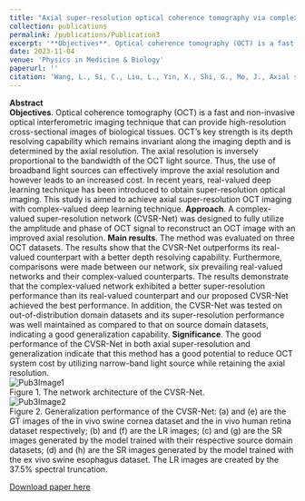 ```yaml
---
title: "Axial super-resolution optical coherence tomography via complex-valued network"
collection: publications
permalink: /publications/Publication3
excerpt: '**Objectives**. Optical coherence tomography (OCT) is a fast and non-invasive optical interferometric imaging technique that can provide high-resolution cross-sectional images of biological tissues. OCT’s key strength is its depth resolving capability which remains invariant along the imaging depth and is determined by the axial resolution. The axial resolution is inversely proportional to the bandwidth of the OCT light source. Thus, the use of broadband light sources can effectively improve the axial resolution and however leads to an increased cost. In recent years, real-valued deep learning technique has been introduced to obtain super-resolution optical imaging. This study is aimed to achieve axial super-resolution OCT imaging with complex-valued deep learning technique. **Approach**. A complex-valued super-resolution network (CVSR-Net) was designed to fully utilize the amplitude and phase of OCT signal to reconstruct an OCT image with an improved axial resolution. **Main results**. The method was evaluated on three OCT datasets. The results show that the CVSR-Net outperforms its real-valued counterpart with a better depth resolving capability. Furthermore, comparisons were made between our network, six prevailing real-valued networks and their complex-valued counterparts. The results demonstrate that the complex-valued network exhibited a better super-resolution performance than its real-valued counterpart and our proposed CVSR-Net achieved the best performance. In addition, the CVSR-Net was tested on out-of-distribution domain datasets and its super-resolution performance was well maintained as compared to that on source domain datasets, indicating a good generalization capability. **Significance**. The good performance of the CVSR-Net in both axial super-resolution and generalization indicate that this method has a good potential to reduce OCT system cost by utilizing narrow-band light source while retaining the axial resolution.'
date: 2023-11-04
venue: 'Physics in Medicine & Biology'
paperurl: ''
citation: 'Wang, L., Si, C., Liu, L., Yin, X., Shi, G., Mo, J., Axial super-resolution optical coherence tomography via complex-valued network. Physics in Medicine & Biology. 2023. https://doi.org/10.1088/1361-6560/ad0997'
---
```


**Abstract**  
**Objectives**. Optical coherence tomography (OCT) is a fast and non-invasive optical interferometric imaging technique that can provide high-resolution cross-sectional images of biological tissues. OCT’s key strength is its depth resolving capability which remains invariant along the imaging depth and is determined by the axial resolution. The axial resolution is inversely proportional to the bandwidth of the OCT light source. Thus, the use of broadband light sources can effectively improve the axial resolution and however leads to an increased cost. In recent years, real-valued deep learning technique has been introduced to obtain super-resolution optical imaging. This study is aimed to achieve axial super-resolution OCT imaging with complex-valued deep learning technique.
**Approach**. A complex-valued super-resolution network (CVSR-Net) was designed to fully utilize the amplitude and phase of OCT signal to reconstruct an OCT image with an improved axial resolution. 
**Main results**. The method was evaluated on three OCT datasets. The results show that the CVSR-Net outperforms its real-valued counterpart with a better depth resolving capability. Furthermore, comparisons were made between our network, six prevailing real-valued networks and their complex-valued counterparts. The results demonstrate that the complex-valued network exhibited a better super-resolution performance than its real-valued counterpart and our proposed CVSR-Net achieved the best performance. In addition, the CVSR-Net was tested on out-of-distribution domain datasets and its super-resolution performance was well maintained as compared to that on source domain datasets, indicating a good generalization capability.
**Significance**. The good performance of the CVSR-Net in both axial super-resolution and generalization indicate that this method has a good potential to reduce OCT system cost by utilizing narrow-band light source while retaining the axial resolution.  
![Pub3Image1](http://Lingyun-Wang.github.io/images/Pub3Img1.png)  
Figure 1. The network architecture of the CVSR-Net.  
![Pub3Image2](http://Lingyun-Wang.github.io/images/Pub3Img2.png)  
Figure 2. Generalization performance of the CVSR-Net: (a) and (e) are the GT images of the in vivo swine cornea dataset and the in vivo human retina dataset respectively; (b) and (f) are the LR images; (c) and (g) are the SR images generated by the model trained with their respective source domain datasets; (d) and (h) are the SR images generated by the model trained with the ex vivo swine esophagus dataset. The LR images are created by the 37.5% spectral truncation.

[Download paper here](http://Lingyun-Wang.github.io/files/paper3.pdf)

